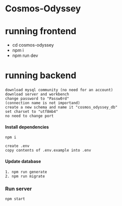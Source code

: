 # Cosmos-Odyssey


# running frontend

- cd cosmos-odyssey
- npm i
- npm run dev

# running backend

###
    download mysql community (no need for an account)
    download server and workbench
    change password to "Passw0rd"
    (connection name is not importand)
    create a new schema and name it "cosmos_odyssey_db"
    set charset to "utf8mb4"
    no need to change port

#### Install dependencies

    npm i

    create .env
    copy contents of .env.example into .env

#### Update database 
    1. npm run generate
    2. npm run migrate

### Run server

    npm start
